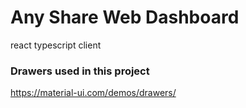 # Any Share Web Dashboard
react typescript client


### Drawers used in this project
https://material-ui.com/demos/drawers/
